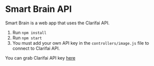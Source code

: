# Smart Brain API
Smart Brain is a web app that uses the Clarifai API. 

1. Run `npm install`
2. Run `npm start`
3. You must add your own API key in the `controllers/image.js` file to connect to Clarifai API.

You can grab Clarifai API key [here](https://www.clarifai.com/)